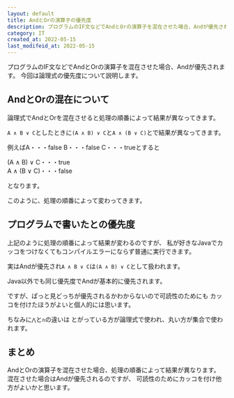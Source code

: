 ```yaml
---
layout: default
title: AndとOrの演算子の優先度
description: プログラムのIF文などでAndとOrの演算子を混在させた場合、Andが優先されます。
category: IT
created_at: 2022-05-15
last_modifeid_at: 2022-05-15
---
```


プログラムのIF文などでAndとOrの演算子を混在させた場合、Andが優先されます。
今回は論理式の優先度について説明します。

## AndとOrの混在について

論理式でAndとOrを混在させると処理の順番によって結果が異なってきます。

`A ∧ B ∨ C`としたときに`(A ∧ B) ∨ C`と`A ∧ (B ∨ C)`とで結果が異なってきます。

例えばA・・・false B・・・false C・・・trueとすると

(A ∧ B) ∨ C・・・true  
A ∧ (B ∨ C)・・・false

となります。

このように、処理の順番によって変わってきます。

## プログラムで書いたとの優先度

上記のように処理の順番によって結果が変わるのですが、
私が好きなJavaでカッコをつけなくてもコンパイルエラーにならず普通に実行できます。

実はAndが優先され`A ∧ B ∨ C`は`(A ∧ B) ∨ C`として扱われます。

Java以外でも同じ優先度でAndが基本的に優先されます。

ですが、ぱっと見どっちが優先されるかわからないので可読性のためにも
カッコを付けたほうがよいと個人的には思います。

ちなみに`⋀`と`∩`の違いは
とがっている方が論理式で使われ、丸い方が集合で使われます。

## まとめ

AndとOrの演算子を混在させた場合、処理の順番によって結果が異なります。
混在させた場合はAndが優先されるのですが、
可読性のためにカッコを付け他方がよいかと思います。